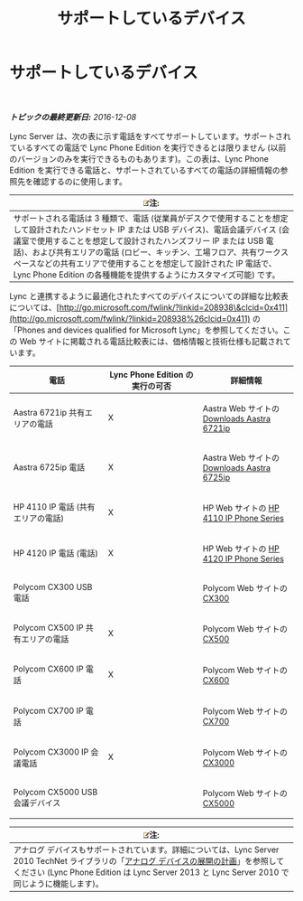﻿---
title: サポートしているデバイス
TOCTitle: サポートしているデバイス
ms:assetid: 9985c232-cc9a-41fb-ac6f-99d1986552f9
ms:mtpsurl: https://technet.microsoft.com/ja-jp/library/JJ205105(v=OCS.15)
ms:contentKeyID: 48272935
ms.date: 12/10/2016
mtps_version: v=OCS.15
ms.translationtype: HT
---

# サポートしているデバイス

 

_**トピックの最終更新日:** 2016-12-08_

Lync Server は、次の表に示す電話をすべてサポートしています。サポートされているすべての電話で Lync Phone Edition を実行できるとは限りません (以前のバージョンのみを実行できるものもあります)。この表は、Lync Phone Edition を実行できる電話と、サポートされているすべての電話の詳細情報の参照先を確認するのに使用します。

<table>
<thead>
<tr class="header">
<th><img src="images/Gg412781.note(OCS.15).gif" title="note" alt="note" />注:</th>
</tr>
</thead>
<tbody>
<tr class="odd">
<td>サポートされる電話は 3 種類で、電話 (従業員がデスクで使用することを想定して設計されたハンドセット IP または USB デバイス)、電話会議デバイス (会議室で使用することを想定して設計されたハンズフリー IP または USB 電話)、および共有エリアの電話 (ロビー、キッチン、工場フロア、共有ワークスペースなどの共有エリアで使用することを想定して設計された IP 電話で、Lync Phone Edition の各種機能を提供するようにカスタマイズ可能) です。</td>
</tr>
</tbody>
</table>


Lync と連携するように最適化されたすべてのデバイスについての詳細な比較表については、[http://go.microsoft.com/fwlink/?linkid=208938\&clcid=0x411](http://go.microsoft.com/fwlink/?linkid=208938%26clcid=0x411) の「Phones and devices qualified for Microsoft Lync」を参照してください。この Web サイトに掲載される電話比較表には、価格情報と技術仕様も記載されています。


<table>
<colgroup>
<col style="width: 33%" />
<col style="width: 33%" />
<col style="width: 33%" />
</colgroup>
<thead>
<tr class="header">
<th>電話</th>
<th>Lync Phone Edition の実行の可否</th>
<th>詳細情報</th>
</tr>
</thead>
<tbody>
<tr class="odd">
<td><p>Aastra 6721ip 共有エリアの電話</p></td>
<td><p>X</p></td>
<td><p>Aastra Web サイトの <a href="http://www.aastra.com/document-library.htm?curr_fam=aastra+6720ip%26curr_nav=2%26prod_id=6074">Downloads Aastra 6721ip</a></p></td>
</tr>
<tr class="even">
<td><p>Aastra 6725ip 電話</p></td>
<td><p>X</p></td>
<td><p>Aastra Web サイトの <a href="http://www.aastra.com/document-library.htm?curr_fam=aastra+6720ip%26amp%3bcurr_nav=2%26prod_id=12991">Downloads Aastra 6725ip</a></p></td>
</tr>
<tr class="odd">
<td><p>HP 4110 IP 電話 (共有エリアの電話)</p></td>
<td><p>X</p></td>
<td><p>HP Web サイトの <a href="http://h20000.www2.hp.com/bizsupport/techsupport/home.jsp?lang=en-us%26prodtypeid=12883%26prodseriesid=5171755">HP 4110 IP Phone Series</a></p></td>
</tr>
<tr class="even">
<td><p>HP 4120 IP 電話 (電話)</p></td>
<td><p>X</p></td>
<td><p>HP Web サイトの <a href="http://h20000.www2.hp.com/bizsupport/techsupport/home.jsp?lang=en-us%26prodtypeid=12883%26prodseriesid=5204220">HP 4120 IP Phone Series</a></p></td>
</tr>
<tr class="odd">
<td><p>Polycom CX300 USB 電話</p></td>
<td><p></p></td>
<td><p>Polycom Web サイトの <a href="http://support.polycom.com/polycomservice/support/us/support/voice/cx/communicator_cx300.html">CX300</a></p></td>
</tr>
<tr class="even">
<td><p>Polycom CX500 IP 共有エリアの電話</p></td>
<td><p>X</p></td>
<td><p>Polycom Web サイトの <a href="http://support.polycom.com/polycomservice/support/us/support/voice/cx/communicator_cx500.html">CX500</a></p></td>
</tr>
<tr class="odd">
<td><p>Polycom CX600 IP 電話</p></td>
<td><p>X</p></td>
<td><p>Polycom Web サイトの <a href="http://support.polycom.com/polycomservice/support/us/support/voice/cx/communicator_cx600.html">CX600</a></p></td>
</tr>
<tr class="even">
<td><p>Polycom CX700 IP 電話</p></td>
<td><p></p></td>
<td><p>Polycom Web サイトの <a href="http://support.polycom.com/polycomservice/support/us/support/voice/cx/communicator_cx700.html">CX700</a></p></td>
</tr>
<tr class="odd">
<td><p>Polycom CX3000 IP 会議電話</p></td>
<td><p>X</p></td>
<td><p>Polycom Web サイトの <a href="http://support.polycom.com/polycomservice/support/us/support/voice/cx/cx3000.html">CX3000</a></p></td>
</tr>
<tr class="even">
<td><p>Polycom CX5000 USB 会議デバイス</p></td>
<td><p></p></td>
<td><p>Polycom Web サイトの <a href="http://support.polycom.com/polycomservice/support/us/support/voice/cx/cx5000.html">CX5000</a></p></td>
</tr>
</tbody>
</table>


<table>
<thead>
<tr class="header">
<th><img src="images/Gg412781.note(OCS.15).gif" title="note" alt="note" />注:</th>
</tr>
</thead>
<tbody>
<tr class="odd">
<td>アナログ デバイスもサポートされています。詳細については、Lync Server 2010 TechNet ライブラリの「<a href="http://go.microsoft.com/fwlink/?linkid=257502%26clcid=0x411">アナログ デバイスの展開の計画</a>」を参照してください (Lync Phone Edition は Lync Server 2013 と Lync Server 2010 で同じように機能します)。</td>
</tr>
</tbody>
</table>

